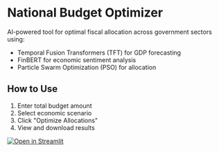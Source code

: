 # National Budget Optimizer

AI-powered tool for optimal fiscal allocation across government sectors using:
- Temporal Fusion Transformers (TFT) for GDP forecasting
- FinBERT for economic sentiment analysis
- Particle Swarm Optimization (PSO) for allocation

## How to Use
1. Enter total budget amount
2. Select economic scenario
3. Click "Optimize Allocations"
4. View and download results

[![Open in Streamlit](https://static.streamlit.io/badges/streamlit_badge_black_white.svg)](https://yourusername-budget-optimizer-app.streamlit.app)